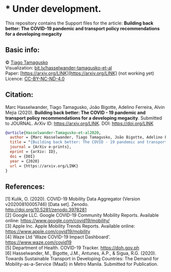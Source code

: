 # * Under development.

This repository contains the Support files for the article: **Building back better: The COVID-19 pandemic and transport policy recommendations for a developing megacity**

## Basic info:
© [Tiago Tamagusko](https://tamagusko.github.io)  
Visualization: [bit.ly/hasselwander-tamagusko-et-al](https://bit.ly/hasselwander-tamagusko-et-al)  
Paper: [https://arxiv.org/LINK](https://arxiv.org/LINK) (not working yet)  
Licence: [CC-BY-NC-ND-4.0](https://creativecommons.org/licenses/by-nc-nd/4.0/) 
<!--
<!-- ## Environment -->

<!-- Use Python `3.7 or higher`. -->

<!-- Install the required packages with `pip install -r requirements.txt` -->

<!-- # Links -->
    
<!-- >  [Support codes]('/manila.ipynb') -->

## Citation:
Marc Hasselwander, Tiago Tamagusko, João Bigotte, Adelino Ferreira, Alvin Mejia (2020). **Building back better: The COVID - 19 pandemic and transport policy recommendations for a developing megacity**. Submitted to JOURNAL. ArXiv ID: https://arxiv.org/LINK. DOI: https://doi.org/LINK

```bibtex
@article{Hasselwander-Tamagusko-et-al2020,
  author = {Marc Hasselwander, Tiago Tamagusko, João Bigotte, Adelino Ferreira, Alvin Mejia},
  title = "{Building back better: The COVID - 19 pandemic and transport policy recommendations for a developing megacity}",
  journal = {ArXiv e-prints},
  eprint = {arXiv: ID},
  doi = {DOI}
  year = {2020}
  url = {https://arxiv.org/LINK}
}
```
## References:
[1] Kulik, O. (2020). COVID-19 Mobility Data Aggregator (Version v20200810005746) [Data set]. Zenodo. http://doi.org/10.5281/zenodo.3978281  
[2] Google LLC. Google COVID-19 Community Mobility Reports. Available online: https://www.google.com/covid19/mobility/  
[3]  Apple Inc. Apple Mobility Trends Reports. Available online: https://www.apple.com/covid19/mobility  
[4] Waze Ltd 'Waze COVID-19 Impact Dashboard'. https://www.waze.com/covid19  
[5]  Department of Health.  COVID-19 Tracker. https://doh.gov.ph  
[6] Hasselwander, M., Bigotte, J.M., Antunes, A.P., & Sigua, R.G. (2020). Towards Sustainable Transport in Developing Countries: The Demand for Mobility-as-a-Service (MaaS) in Metro Manila. Submitted for Publication.

